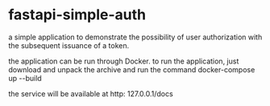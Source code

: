 # fastapi-simple-auth

a simple application to demonstrate the possibility of user authorization with the subsequent issuance of a token.

the application can be run through Docker.
to run the application, just download and unpack the archive and run the command docker-compose up --build 

the service will be available at http: 127.0.0.1/docs 